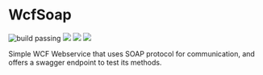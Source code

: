 # WcfSoap
![build passing](https://img.shields.io/teamcity/codebetter/bt428.svg)
[<img src="https://img.shields.io/badge/language-C%23-blue.svg">](https://en.wikipedia.org/wiki/C_Sharp_(programming_language))
[<img src="https://img.shields.io/badge/protocol-SOAP-blue.svg">](https://en.wikipedia.org/wiki/SOAP)
[<img src="https://img.shields.io/swagger/valid/2.0/https/raw.githubusercontent.com/OAI/OpenAPI-Specification/master/examples/v2.0/json/petstore-expanded.json.svg">](https://swagger.io/docs/)


Simple WCF Webservice that uses SOAP protocol for communication, and offers a swagger endpoint to test its methods.
